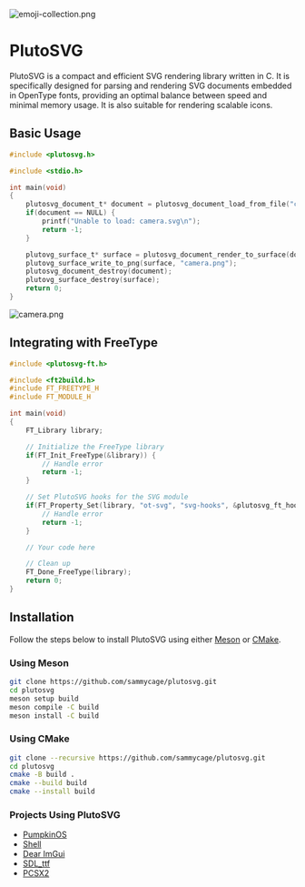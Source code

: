 ![emoji-collection.png](https://github.com/user-attachments/assets/a5de9b70-39a8-4a15-a012-22ab3cb93054)

# PlutoSVG

PlutoSVG is a compact and efficient SVG rendering library written in C. It is specifically designed for parsing and rendering SVG documents embedded in OpenType fonts, providing an optimal balance between speed and minimal memory usage. It is also suitable for rendering scalable icons.

## Basic Usage

```c
#include <plutosvg.h>

#include <stdio.h>

int main(void)
{
    plutosvg_document_t* document = plutosvg_document_load_from_file("camera.svg", -1, -1);
    if(document == NULL) {
        printf("Unable to load: camera.svg\n");
        return -1;
    }

    plutovg_surface_t* surface = plutosvg_document_render_to_surface(document, NULL, -1, -1, NULL, NULL, NULL);
    plutovg_surface_write_to_png(surface, "camera.png");
    plutosvg_document_destroy(document);
    plutovg_surface_destroy(surface);
    return 0;
}
```

![camera.png](https://github.com/sammycage/plutosvg/blob/master/camera.png)

## Integrating with FreeType

```c
#include <plutosvg-ft.h>

#include <ft2build.h>
#include FT_FREETYPE_H
#include FT_MODULE_H

int main(void)
{
    FT_Library library;

    // Initialize the FreeType library
    if(FT_Init_FreeType(&library)) {
        // Handle error
        return -1;
    }

    // Set PlutoSVG hooks for the SVG module
    if(FT_Property_Set(library, "ot-svg", "svg-hooks", &plutosvg_ft_hooks)) {
        // Handle error
        return -1;
    }

    // Your code here

    // Clean up
    FT_Done_FreeType(library);
    return 0;
}
```

## Installation

Follow the steps below to install PlutoSVG using either [Meson](https://mesonbuild.com/) or [CMake](https://cmake.org/).

### Using Meson

```bash
git clone https://github.com/sammycage/plutosvg.git
cd plutosvg
meson setup build
meson compile -C build
meson install -C build
```

### Using CMake

```bash
git clone --recursive https://github.com/sammycage/plutosvg.git
cd plutosvg
cmake -B build .
cmake --build build
cmake --install build
```

### Projects Using PlutoSVG

- [PumpkinOS](https://github.com/migueletto/PumpkinOS)
- [Shell](https://github.com/moudey/Shell)
- [Dear ImGui](https://github.com/ocornut/imgui)
- [SDL_ttf](https://github.com/libsdl-org/SDL_ttf)
- [PCSX2](https://github.com/PCSX2/pcsx2)
